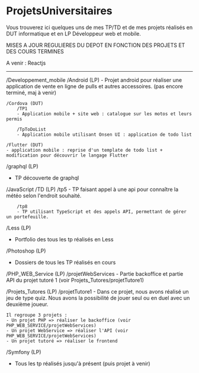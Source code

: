 # ProjetsUniversitaires

Vous trouverez ici quelques uns de mes TP/TD et de mes projets réalisés en DUT informatique
et en LP Développeur web et mobile.

MISES A JOUR REGULIERES DU DEPOT EN FONCTION DES PROJETS ET DES COURS TERMINES

A venir : Reactjs

--------------------------------------------------------------------------------------------
/Developpement_mobile
	/Android (LP)
	- Projet android pour réaliser une application de vente en ligne de pulls et
	autres accessoires. (pas encore terminé, maj à venir)

	/Cordova (DUT)
		/TP1
		- Application mobile + site web : catalogue sur les motos et leurs permis

		/TpToDoList
		- Application mobile utilisant Onsen UI : application de todo list

	/Flutter (DUT)
	- application mobile : reprise d'un template de todo list + modification pour découvrir le langage Flutter

/graphql (LP)
- TP découverte de graphql

/JavaScript
	/TD (LP)
		/tp5
		- TP faisant appel à une api pour connaître la météo selon l'endroit souhaité.

		/tp8
		- TP utilisant TypeScript et des appels API, permettant de gérer un portefeuille.

/Less (LP)
- Portfolio des tous les tp réalisés en Less

/Photoshop (LP)
- Dossiers de tous les TP réalisés en cours

/PHP_WEB_Service (LP)
	/projetWebServices
	- Partie backoffice et partie API du projet tutoré 1 (voir Projets_Tutores/projetTutore1)

/Projets_Tutores (LP)
	/projetTutore1
	- Dans ce projet, nous avons réalisé un jeu de type quiz. Nous avons la possibilité de jouer seul ou
	en duel avec un deuxième joueur.

	Il regroupe 3 projets :
	- Un projet PHP => réaliser le backoffice (voir PHP_WEB_SERVICE/projetWebServices)
	- Un projet WebService => réaliser l'API (voir PHP_WEB_SERVICE/projetWebServices)
	- Un projet tutoré => réaliser le frontend

/Symfony (LP)
- Tous les tp réalisés jusqu'à présent (puis projet à venir)
